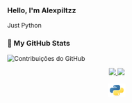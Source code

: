 ### Hello, I'm Alexpiltzz

Just Python

### 🔭 My GitHub Stats

![Contribuições do GitHub](https://img.shields.io/github/contributions/seu_nome_de_usuario?color=blue&style=for-the-badge)


<div align="center">
  <a href="https://github.com/Alexpiltzz">
  <img height="180em" src="https://github-readme-stats.vercel.app/api?username=Alexpiltzz&show_icons=true&theme=highcontrast&include_all_commits=true&count_private=true"/>
  <img height="180em" src="https://github-readme-stats.vercel.app/api/top-langs/?username=Alexpiltzz&layout=compact&langs_count=7&theme=highcontrast"/>
</div>
<div style="display: inline_block" align="center"><br>
  <img align="center" alt="Python" height="30" width="40" src="https://raw.githubusercontent.com/devicons/devicon/master/icons/python/python-original.svg">
</div>
